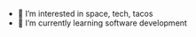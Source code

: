 
- 👀 I’m interested in space, tech, tacos
- 🌱 I’m currently learning software development

<!---
pattyboymyas/pattyboymyas is a ✨ special ✨ repository because its `README.md` (this file) appears on your GitHub profile.
You can click the Preview link to take a look at your changes.
--->

